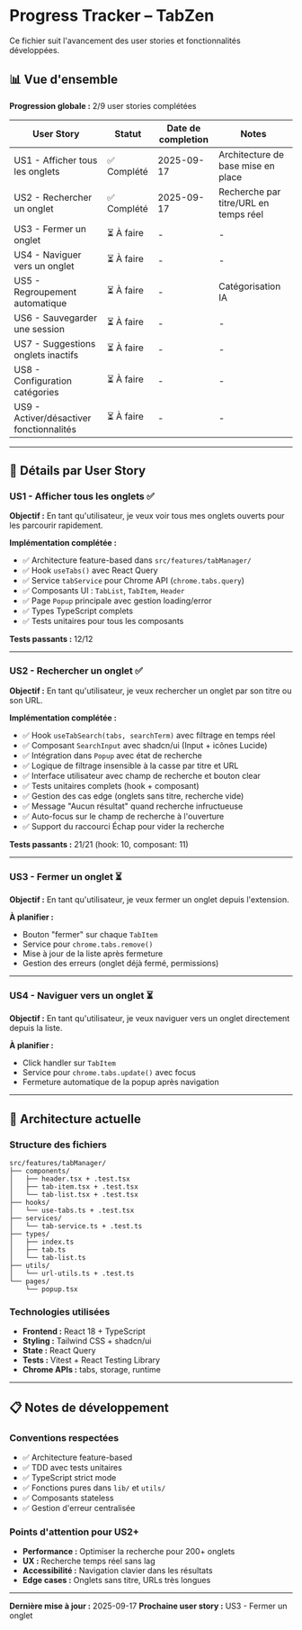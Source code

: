 # Progress Tracker – TabZen

Ce fichier suit l'avancement des user stories et fonctionnalités développées.

## 📊 Vue d'ensemble

**Progression globale :** 2/9 user stories complétées

| User Story | Statut | Date de completion | Notes |
|------------|--------|-------------------|-------|
| US1 - Afficher tous les onglets | ✅ Complété | 2025-09-17 | Architecture de base mise en place |
| US2 - Rechercher un onglet | ✅ Complété | 2025-09-17 | Recherche par titre/URL en temps réel |
| US3 - Fermer un onglet | ⏳ À faire | - | - |
| US4 - Naviguer vers un onglet | ⏳ À faire | - | - |
| US5 - Regroupement automatique | ⏳ À faire | - | Catégorisation IA |
| US6 - Sauvegarder une session | ⏳ À faire | - | - |
| US7 - Suggestions onglets inactifs | ⏳ À faire | - | - |
| US8 - Configuration catégories | ⏳ À faire | - | - |
| US9 - Activer/désactiver fonctionnalités | ⏳ À faire | - | - |

---

## 📝 Détails par User Story

### US1 - Afficher tous les onglets ✅

**Objectif :** En tant qu'utilisateur, je veux voir tous mes onglets ouverts pour les parcourir rapidement.

**Implémentation complétée :**
- ✅ Architecture feature-based dans `src/features/tabManager/`
- ✅ Hook `useTabs()` avec React Query
- ✅ Service `tabService` pour Chrome API (`chrome.tabs.query`)
- ✅ Composants UI : `TabList`, `TabItem`, `Header`
- ✅ Page `Popup` principale avec gestion loading/error
- ✅ Types TypeScript complets
- ✅ Tests unitaires pour tous les composants

**Tests passants :** 12/12

---

### US2 - Rechercher un onglet ✅

**Objectif :** En tant qu'utilisateur, je veux rechercher un onglet par son titre ou son URL.

**Implémentation complétée :**
- ✅ Hook `useTabSearch(tabs, searchTerm)` avec filtrage en temps réel
- ✅ Composant `SearchInput` avec shadcn/ui (Input + icônes Lucide)
- ✅ Intégration dans `Popup` avec état de recherche
- ✅ Logique de filtrage insensible à la casse par titre et URL
- ✅ Interface utilisateur avec champ de recherche et bouton clear
- ✅ Tests unitaires complets (hook + composant)
- ✅ Gestion des cas edge (onglets sans titre, recherche vide)
- ✅ Message "Aucun résultat" quand recherche infructueuse
- ✅ Auto-focus sur le champ de recherche à l'ouverture
- ✅ Support du raccourci Échap pour vider la recherche

**Tests passants :** 21/21 (hook: 10, composant: 11)

---

### US3 - Fermer un onglet ⏳

**Objectif :** En tant qu'utilisateur, je veux fermer un onglet depuis l'extension.

**À planifier :**
- Bouton "fermer" sur chaque `TabItem`
- Service pour `chrome.tabs.remove()`
- Mise à jour de la liste après fermeture
- Gestion des erreurs (onglet déjà fermé, permissions)

---

### US4 - Naviguer vers un onglet ⏳

**Objectif :** En tant qu'utilisateur, je veux naviguer vers un onglet directement depuis la liste.

**À planifier :**
- Click handler sur `TabItem`
- Service pour `chrome.tabs.update()` avec focus
- Fermeture automatique de la popup après navigation

---

## 🔧 Architecture actuelle

### Structure des fichiers
```
src/features/tabManager/
├── components/
│   ├── header.tsx + .test.tsx
│   ├── tab-item.tsx + .test.tsx
│   └── tab-list.tsx + .test.tsx
├── hooks/
│   └── use-tabs.ts + .test.tsx
├── services/
│   └── tab-service.ts + .test.ts
├── types/
│   ├── index.ts
│   ├── tab.ts
│   └── tab-list.ts
├── utils/
│   └── url-utils.ts + .test.ts
└── pages/
    └── popup.tsx
```

### Technologies utilisées
- **Frontend :** React 18 + TypeScript
- **Styling :** Tailwind CSS + shadcn/ui
- **State :** React Query
- **Tests :** Vitest + React Testing Library
- **Chrome APIs :** tabs, storage, runtime

---

## 📋 Notes de développement

### Conventions respectées
- ✅ Architecture feature-based
- ✅ TDD avec tests unitaires
- ✅ TypeScript strict mode
- ✅ Fonctions pures dans `lib/` et `utils/`
- ✅ Composants stateless
- ✅ Gestion d'erreur centralisée

### Points d'attention pour US2+
- **Performance :** Optimiser la recherche pour 200+ onglets
- **UX :** Recherche temps réel sans lag
- **Accessibilité :** Navigation clavier dans les résultats
- **Edge cases :** Onglets sans titre, URLs très longues

---

**Dernière mise à jour :** 2025-09-17
**Prochaine user story :** US3 - Fermer un onglet